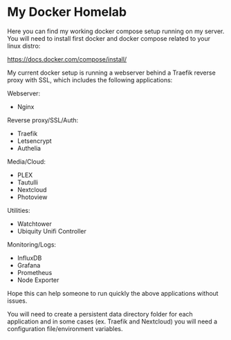 # **My Docker Homelab**

Here you can find my working docker compose setup running on my server.
You will need to install first docker and docker compose related to your linux distro:

https://docs.docker.com/compose/install/

My current docker setup is running  a webserver behind a Traefik reverse proxy with SSL, which includes the following applications:

Webserver:
- Nginx

Reverse proxy/SSL/Auth:
- Traefik
- Letsencrypt
- Authelia

Media/Cloud:
- PLEX
- Tautulli
- Nextcloud
- Photoview

Utilities:
- Watchtower
- Ubiquity Unifi Controller

Monitoring/Logs:
- InfluxDB
- Grafana
- Prometheus
- Node Exporter

Hope this can help someone to run quickly the above applications without issues.

You will need to create a persistent data directory folder for each application and in some cases (ex. Traefik and Nextcloud) you will need a configuration file/environment variables.
